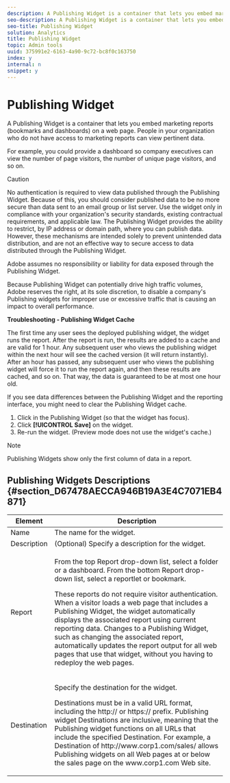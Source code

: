 ```yaml
---
description: A Publishing Widget is a container that lets you embed marketing reports (bookmarks and dashboards) on a web page. People in your organization who do not have access to marketing reports can view pertinent data.
seo-description: A Publishing Widget is a container that lets you embed marketing reports (bookmarks and dashboards) on a web page. People in your organization who do not have access to marketing reports can view pertinent data.
seo-title: Publishing Widget
solution: Analytics
title: Publishing Widget
topic: Admin tools
uuid: 375991e2-6163-4a90-9c72-bc8f0c163750
index: y
internal: n
snippet: y
---
```


# Publishing Widget

A Publishing Widget is a container that lets you embed marketing reports (bookmarks and dashboards) on a web page. People in your organization who do not have access to marketing reports can view pertinent data.

For example, you could provide a dashboard so company executives can view the number of page visitors, the number of unique page visitors, and so on.

>[!CAUTION]
>
>No authentication is required to view data published through the Publishing Widget. Because of this, you should consider published data to be no more secure than data sent to an email group or list server. Use the widget only in compliance with your organization's security standards, existing contractual requirements, and applicable law. The Publishing Widget provides the ability to restrict, by IP address or domain path, where you can publish data. However, these mechanisms are intended solely to prevent unintended data distribution, and are not an effective way to secure access to data distributed through the Publishing Widget. 
>
>Adobe assumes no responsibility or liability for data exposed through the Publishing Widget.

Because Publishing Widget can potentially drive high traffic volumes, Adobe reserves the right, at its sole discretion, to disable a company's Publishing widgets for improper use or excessive traffic that is causing an impact to overall performance.

**Troubleshooting - Publishing Widget Cache**

The first time any user sees the deployed publishing widget, the widget runs the report. After the report is run, the results are added to a cache and are valid for 1 hour. Any subsequent user who views the publishing widget within the next hour will see the cached version (it will return instantly). After an hour has passed, any subsequent user who views the publishing widget will force it to run the report again, and then these results are cached, and so on. That way, the data is guaranteed to be at most one hour old.

If you see data differences between the Publishing Widget and the reporting interface, you might need to clear the Publishing Widget cache.

1. Click in the Publishing Widget (so that the widget has focus). 
1. Click **[!UICONTROL Save]** on the widget. 
1. Re-run the widget. (Preview mode does not use the widget's cache.)

>[!NOTE]
>
>Publishing Widgets show only the first column of data in a report.

## Publishing Widgets Descriptions {#section_D67478AECCA946B19A3E4C7071EB4871}

<table id="table_3050E38B58714BB9AA2BE73F40EEA835"> 
 <thead> 
  <tr> 
   <th colname="col1" class="entry"> Element </th> 
   <th colname="col2" class="entry"> Description </th> 
  </tr> 
 </thead>
 <tbody> 
  <tr> 
   <td colname="col1"> Name </td> 
   <td colname="col2"> The name for the widget. </td> 
  </tr> 
  <tr> 
   <td colname="col1"> Description </td> 
   <td colname="col2"> (Optional) Specify a description for the widget. </td> 
  </tr> 
  <tr> 
   <td colname="col1"> Report </td> 
   <td colname="col2"> <p>From the top Report drop-down list, select a folder or a dashboard. From the bottom Report drop-down list, select a reportlet or bookmark. </p> <p>These reports do not require visitor authentication. When a visitor loads a web page that includes a Publishing Widget, the widget automatically displays the associated report using current reporting data. Changes to a Publishing Widget, such as changing the associated report, automatically updates the report output for all web pages that use that widget, without you having to redeploy the web pages. </p> </td> 
  </tr> 
  <tr> 
   <td colname="col1"> Destination </td> 
   <td colname="col2"> <p>Specify the destination for the widget. </p> <p> Destinations must be in a valid URL format, including the <span class="codeph"> http://</span> or <span class="codeph"> https://</span> prefix. Publishing widget Destinations are inclusive, meaning that the Publishing widget functions on all URLs that include the specified Destination. For example, a Destination of <span class="codeph"> http://www.corp1.com/sales/</span> allows Publishing widgets on all Web pages at or below the sales page on the <span class="codeph"> www.corp1.com</span> Web site. </p> </td> 
  </tr> 
 </tbody> 
</table>

